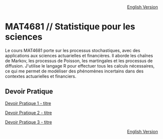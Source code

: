 <p align="right">
  <a href="./README_en.md">English Version</a>
</p>

# MAT4681 // Statistique pour les sciences

Le cours MAT4681 porte sur les processus stochastiques, avec des applications aux sciences actuarielles et financières. Il aborde les chaînes de Markov, les processus de Poisson, les martingales et les processus de diffusion. J'utilise le langage R pour effectuer tous les calculs nécessaires, ce qui me permet de modéliser des phénomènes incertains dans des contextes actuarielles et financiers.

## Devoir Pratique
[Devoir Pratique 1 - titre](URL "titre facultatif")

[Devoir Pratique 2 - titre](URL "titre facultatif")

[Devoir Pratique 3 - titre](URL "titre facultatif")

<p align="right">
  <a href="./README_en.md">English Version</a>
</p>